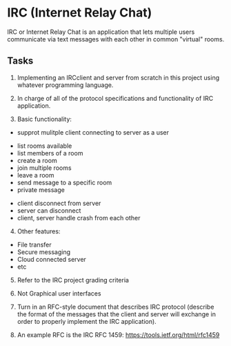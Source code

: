 
# IRC (Internet Relay Chat)

IRC or Internet Relay Chat is an application that lets multiple users communicate via text messages with each other in common "virtual" rooms.

## Tasks
1. Implementing an IRCclient and server from scratch in this project using whatever programming language.

2. In charge of all of the protocol specifications and functionality of IRC application. 

3. Basic functionality:
+ supprot mulitple client connecting to server as a user
- list rooms available
- list members of a room
- create a room
- join multiple rooms
- leave a room
- send message to a specific room
- private message
+ client disconnect from server
+ server can disconnect 
+ client, server handle crash from each other

4. Other features:
- File transfer
- Secure messaging
- Cloud connected server
- etc

5. Refer to the IRC project grading criteria

6. Not Graphical user interfaces

7. Turn in an RFC-style document that describes IRC protocol (describe the format of the messages that the client and server will exchange in order to properly implement the IRC application). 

8. An example RFC is the IRC RFC 1459: https://tools.ietf.org/html/rfc1459

